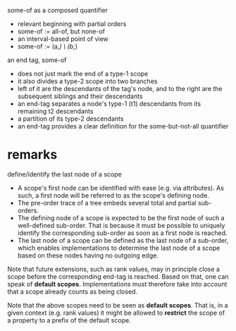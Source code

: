 
some-of as a composed quantifier
- relevant beginning with partial orders
- some-of := all-of, but none-of
- an interval-based point of view
- some-of := (a,*) \ (b,*)

an end tag, some-of
- does not just mark the end of a type-1 scope
- it also divides a type-2 scope into two branches
- left of it are the descendants of the tag's node, and to
  the right are the subsequent siblings and their descendants
- an end-tag separates a node's type-1 (t1)
  descendants from its remaining t2 descendants
- a partition of its type-2 descendants
- an end-tag provides a clear definition
  for the some-but-not-all quantifier

<!-- ======================================================================= -->
# remarks

define/identify the last node of a scope

* A scope's first node can be identified with ease (e.g. via attributes).
  As such, a first node will be referred to as the scope's defining node.
* The pre-order trace of a tree embeds several total and partial sub-orders.
* The defining node of a scope is expected to be the first node of such a
  well-defined sub-order. That is because it must be possible to uniquely
  identify the corresponding sub-order as soon as a first node is reached.
* The last node of a scope can be defined as the last node of a sub-order,
  which enables implementations to determine the last node of a scope
  based on these nodes having no outgoing edge.

Note that future extensions, such as rank values, may in principle close a
scope before the corresponding end-tag is reached. Based on that, one can
speak of **default scopes**. Implementations must therefore take into account
that a scope already counts as being closed.

Note that the above scopes need to be seen as **default scopes**. That is,
in a given context (e.g. rank values) it might be allowed to **restrict**
the scope of a property to a prefix of the default scope.
